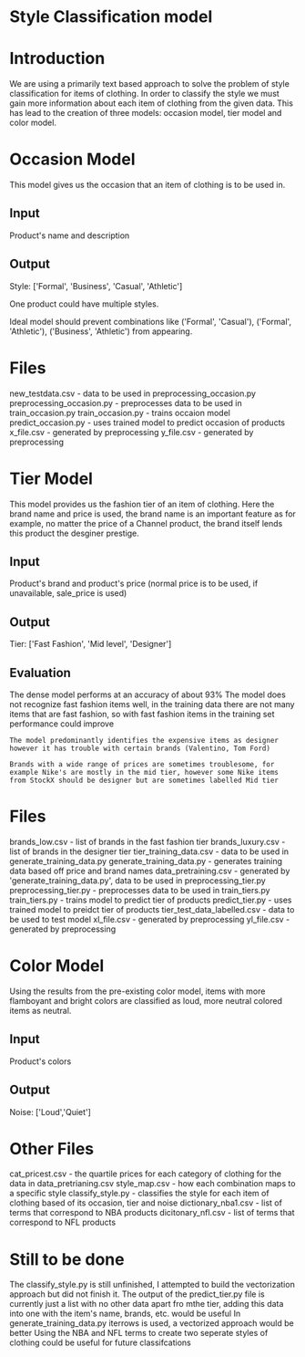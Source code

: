 # Style Classification model

# Introduction
We are using a primarily text based approach to solve the problem of style classification for items of clothing. In order to classify the style we must gain more information about each item of clothing from the given data. This has lead to the creation of three models: occasion model, tier model and color model.

# Occasion Model
This model gives us the occasion that an item of clothing is to be used in.

## Input
Product's name and description

## Output
Style: ['Formal', 'Business', 'Casual', 'Athletic']

One product could have multiple styles. 

Ideal model should prevent combinations like ('Formal', 'Casual'), ('Formal', 'Athletic'), ('Business', 'Athletic') from appearing.

# Files
new_testdata.csv            - data to be used in preprocessing_occasion.py
preprocessing_occasion.py   - preprocesses data to be used in train_occasion.py
train_occasion.py           - trains occaion model
predict_occasion.py         - uses trained model to predict occasion of products
x_file.csv                  - generated by preprocessing
y_file.csv                  - generated by preprocessing

# Tier Model
This model provides us the fashion tier of an item of clothing.
Here the brand name and price is used, the brand name is an important feature as for example, no matter the price of a Channel product, the brand itself lends this product the desginer prestige.

## Input 
Product's brand and product's price (normal price is to be used, if unavailable, sale_price is used)

## Output
Tier: ['Fast Fashion', 'Mid level', 'Designer']

## Evaluation
The dense model performs at an accuracy of about 93%
    The model does not recognize fast fashion items well, in the training data there are not many items that are fast fashion, so with fast fashion items in the training set performance could improve
    
    The model predominantly identifies the expensive items as designer however it has trouble with certain brands (Valentino, Tom Ford)
    
    Brands with a wide range of prices are sometimes troublesome, for example Nike's are mostly in the mid tier, however some Nike items from StockX should be designer but are sometimes labelled Mid tier

# Files

brands_low.csv            - list of brands in the fast fashion tier
brands_luxury.csv         - list of brands in the designer tier
tier_training_data.csv    - data to be used in generate_training_data.py
generate_training_data.py - generates training data based off price and brand names
data_pretraining.csv      - generated by 'generate_training_data.py', data to be used in preprocessing_tier.py
preprocessing_tier.py     - preprocesses data to be used in train_tiers.py
train_tiers.py            - trains model to predict tier of products
predict_tier.py           - uses trained model to preidct tier of products
tier_test_data_labelled.csv - data to be used to test model
xl_file.csv               - generated by preprocessing
yl_file.csv               - generated by preprocessing

# Color Model
Using the results from the pre-existing color model, items with more flamboyant and bright colors are classified as loud, more neutral colored items as neutral.

## Input
Product's colors

## Output
Noise: ['Loud','Quiet']

# Other Files
cat_pricest.csv     - the quartile prices for each category of clothing for the data in data_pretrianing.csv
style_map.csv - how each combination maps to a specific style
classify_style.py   - classifies the style for each item of clothing based of its occasion, tier and noise
dictionary_nba1.csv - list of terms that correspond to NBA products
dicitonary_nfl.csv  - list of terms that correspond to NFL products

# Still to be done
The classify_style.py is still unfinished, I attempted to build the vectorization approach but did not finish it.
The output of the predict_tier.py file is currently just a list with no other data apart fro mthe tier, adding this data into one with the item's name, brands, etc. would be useful
In generate_training_data.py iterrows is used, a vectorized approach would be better
Using the NBA and NFL terms to create two seperate styles of clothing could be useful for future classifcations
